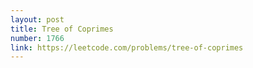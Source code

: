 ```yaml
---
layout: post
title: Tree of Coprimes
number: 1766
link: https://leetcode.com/problems/tree-of-coprimes
---
```

